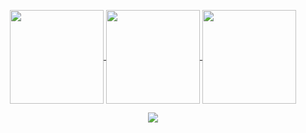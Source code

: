 <!-- <p align="center">
<img src="https://user-images.githubusercontent.com/61664827/231243763-7462694a-4695-45a6-a756-a5752cfebd04.png" />
</p> -->
<!-- <h4 align="center"> -->
<!-- <img src="https://readme-components.vercel.app/api?component=logo&logo=javascript&text=false&animation=spin&fill=black&textfill=F7DF1E&"> -->
<!-- <img src="https://readme-components.vercel.app/api?component=logo&logo=cplusplus&text=false&animation=spin&fill=black&textfill=00599C&"> -->
<!-- <img src="https://readme-components.vercel.app/api?component=logo&logo=python&text=false&animation=spin&fill=black&textfill=3776AB&"> -->
<!-- <img src="https://readme-components.vercel.app/api?component=logo&logo=java&text=false&animation=spin&fill=black&textfill=f89820&"> -->
<!-- <img src="https://readme-components.vercel.app/api?component=logo&logo=sass&text=false&animation=spin&fill=black&textfill=CC6699&"> -->
<!-- <img src="https://readme-components.vercel.app/api?component=logo&logo=node.js&text=false&animation=spin&fill=black&textfill=339933&"> -->
<!-- <img src="https://readme-components.vercel.app/api?component=logo&logo=react&text=false&animation=spin&fill=black&textfill=61DAFB&"> -->
<!-- <img src="https://readme-components.vercel.app/api?component=logo&logo=next.js&text=false&animation=spin&fill=black&textfill=ffffff&"> -->
<!-- <img src="https://readme-components.vercel.app/api?component=logo&logo=redux&text=false&animation=spin&fill=black&textfill=764ABC&"> -->
<!-- <img src="https://readme-components.vercel.app/api?component=logo&logo=django&text=false&animation=spin&fill=black&textfill=092E20&"> -->
 
<p align="center">
<a href="https://github.com/harshvardhanberia">
<img align="center"
		height="150em"
		src="https://github-readme-stats.vercel.app/api?username=harshvardhanberia&show_icons=true&include_all_commits=true&count_private=true&theme=apprentice&hide_border=true&bg_color=0D1118" />
</a>
<a href="https://github.com/harshvardhanberia">
<img align="center"
		height="150em"
		src="https://github-readme-stats.vercel.app/api/top-langs?username=harshvardhanberia&show_icons=true&include_all_commits=true&count_private=true&theme=apprentice&hide_border=true&bg_color=0D1117&layout=compact"
		/>
</a>
<a href="https://github.com/harshvardhanberia">
<img align="center"
		height="150em"
		src="https://github-readme-streak-stats.herokuapp.com/?user=harshvardhanberia&theme=black-ice&hide_border=true&stroke=0000&background=0D1117&ring=e05397&fire=e05397&currStreakLabel=e05397" />
</a>
</p>
 
<p align="center">
<a href="https://github.com/harshvardhanberia">
<img
		align="center"
		src="https://github-profile-trophy.vercel.app/?username=harshvardhanberia&theme=onedark&no-frame=true&row=1&&margin-w=20&no-bg=true"/>
</a>
</p>
